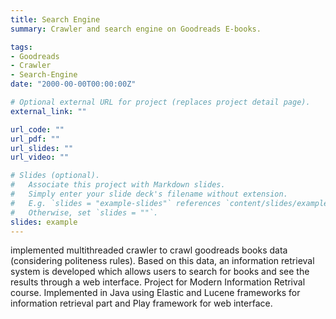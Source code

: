 ```yaml
---
title: Search Engine
summary: Crawler and search engine on Goodreads E-books.

tags:
- Goodreads
- Crawler
- Search-Engine
date: "2000-00-00T00:00:00Z"

# Optional external URL for project (replaces project detail page).
external_link: ""

url_code: ""
url_pdf: ""
url_slides: ""
url_video: ""

# Slides (optional).
#   Associate this project with Markdown slides.
#   Simply enter your slide deck's filename without extension.
#   E.g. `slides = "example-slides"` references `content/slides/example-slides.md`.
#   Otherwise, set `slides = ""`.
slides: example
---
```


 implemented multithreaded crawler to crawl goodreads books data (considering politeness rules). Based on this data, an information retrieval system is developed which allows users to search for books and see the results through a web interface. Project for Modern Information Retrival course. Implemented in Java using Elastic and Lucene frameworks for information retrieval part and Play framework for web interface.